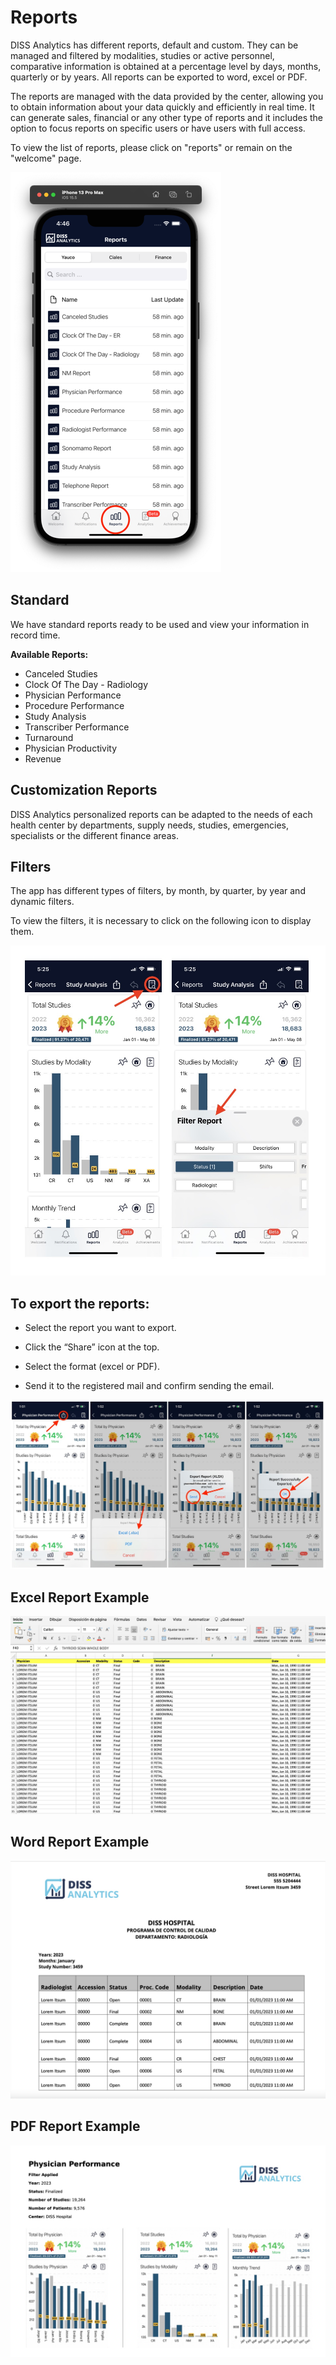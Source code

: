 # Reports

DISS Analytics has different reports, default and custom. They can be managed and filtered by modalities, studies or active personnel, comparative information is obtained at a percentage level by days, months, quarterly or by years. All reports can be exported to word, excel or PDF.

The reports are managed with the data provided by the center, allowing you to obtain information about your data quickly and efficiently in real time. It can generate sales, financial or any other type of reports and it includes the option to focus reports on specific users or have users with full access.

To view the list of reports, please click on "reports" or remain on the "welcome" page.

<img src="_media/reports.png" alt="Reports" />

## Standard

We have standard reports ready to be used and view your information in record time.

<strong>Available Reports: </strong>

- Canceled Studies
- Clock Of The Day - Radiology
- Physician Performance
- Procedure Performance
- Study Analysis
- Transcriber Performance
- Turnaround
- Physician Productivity
- Revenue

## Customization Reports

DISS Analytics personalized reports can be adapted to the needs of each health center by departments, supply needs, studies, emergencies, specialists or the different finance areas.

## Filters

The app has different types of filters, by month, by quarter, by year and dynamic filters.

To view the filters, it is necessary to click on the following icon to display them.

<img src= "_media/Filters.jpg" alt="" >

## To export the reports: 


* Select the report you want to export.

* Click the “Share” icon at the top. 

* Select the format (excel or PDF).

* Send it to the registered mail and confirm sending the email.

<img src= "_media/Steps Report.jpeg" alt="" >

## Excel Report Example


<img src= "_media/Excel Report Example.jpg" alt="" >

## Word Report Example


<img src= "_media/word exportg Uodates.jpg" alt="" >

## PDF Report Example

<img src= "_media/Pdf Report Update 2.jpg" alt="" >